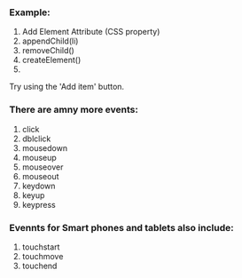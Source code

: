 ### Example:

1. Add Element Attribute (CSS property)
1. appendChild(li)
1. removeChild()
1. createElement()
1.


<p>Try using the 'Add item' button.</p>

### There are amny more events:
1. click
1. dblclick
1. mousedown
1. mouseup
1. mouseover
1. mouseout
1. keydown
1. keyup
1. keypress

### Evennts for Smart phones and tablets also include:
1. touchstart
1. touchmove
1. touchend
